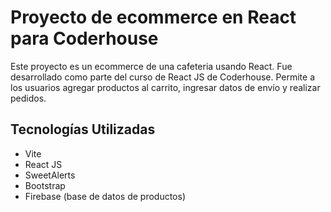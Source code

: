 # Proyecto de ecommerce en React para Coderhouse

Este proyecto es un ecommerce de una cafeteria usando React. Fue desarrollado como parte del curso de React JS de Coderhouse. Permite a los usuarios agregar productos al carrito, ingresar datos de envío y realizar pedidos.

## Tecnologías Utilizadas

- Vite
- React JS
- SweetAlerts
- Bootstrap
- Firebase (base de datos de productos)

